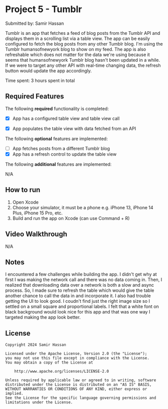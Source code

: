 # Project 5 - Tumblr
Submitted by: Samir Hassan

Tumblr is an app that fetches a feed of blog posts from the Tumblr API and displays them in a scrolling list via a table view. The app can be easily configured to fetch the blog posts from 
any other Tumblr blog. I'm using the Tumblr humansofnewyork blog to show on my feed. The app is also refreshable which does not matter for the data we're using because it seems that 
humansofnewyork Tumblr blog hasn't been updated in a while. If we were to target any other API with real-time changing data, the refresh button would update the app accordingly.

Time spent: 3 hours spent in total

## Required Features

The following **required** functionality is completed:

- [X] App has a configured table view and table view call
- [X] App populates the table view with data fetched from an API


The following **optional** features are implemented:

- [ ] App fetches posts from a different Tumblr blog
- [X] App has a refresh control to update the table view

The following **additional** features are implemented:

N/A

## How to run

1. Open Xcode
2. Choose your simulator, it must be a phone e.g. iPhone 13, iPhone 14 Plus, iPhone 15 Pro, etc. 
3. Build and run the app on Xcode (can use Command + R)

## Video Walkthrough

N/A

## Notes

I encountered a few challenges while building the app. I didn't get why at first I was making the network call and there was no data coming in. Then, I realized that downloading data
over a network is both a slow and async process. So, I made sure to refresh the table which would give the table another chance to call the data in and incorporate it. I also had trouble 
getting the UI to look good. I coudn't find just the right image size so I settled on a small square and proportional labels. I felt that a white font on black background would look nice 
for this app and that was one way I targeted making the app look better.

## License

    Copyright 2024 Samir Hassan

    Licensed under the Apache License, Version 2.0 (the "License");
    you may not use this file except in compliance with the License.
    You may obtain a copy of the License at

        http://www.apache.org/licenses/LICENSE-2.0

    Unless required by applicable law or agreed to in writing, software
    distributed under the License is distributed on an "AS IS" BASIS,
    WITHOUT WARRANTIES OR CONDITIONS OF ANY KIND, either express or implied.
    See the License for the specific language governing permissions and
    limitations under the License.
